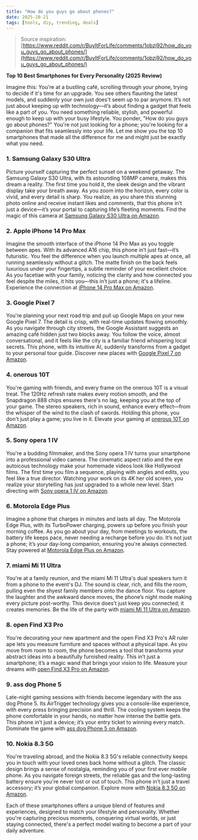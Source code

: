```yaml
---
title: "How do you guys go about phones?"
date: 2025-10-21
tags: [tools, diy, trending, deals]
---
```


> Source inspiration: [https://www.reddit.com/r/BuyItForLife/comments/1obzj92/how_do_you_guys_go_about_phones/](https://www.reddit.com/r/BuyItForLife/comments/1obzj92/how_do_you_guys_go_about_phones/)

**Top 10 Best Smartphones for Every Personality (2025 Review)**

Imagine this: You're at a bustling café, scrolling through your phone, trying to decide if it's time for an upgrade. You see others flaunting the latest models, and suddenly your own just does't seem up to par anymore. It’s not just about keeping up with technology—it’s about finding a gadget that feels like a part of you. You need something reliable, stylish, and powerful enough to keep up with your busy lifestyle. You ponder, "How do you guys go about phones?" You're not just looking for a phone; you're looking for a companion that fits seamlessly into your life. Let me show you the top 10 smartphones that made all the difference for me and might just be exactly what you need.

### 1. Samsung Galaxy S30 Ultra
Picture yourself capturing the perfect sunset on a weekend getaway. The Samsung Galaxy S30 Ultra, with its astounding 108MP camera, makes this dream a reality. The first time you hold it, the sleek design and the vibrant display take your breath away. As you zoom into the horizon, every color is vivid, and every detail is sharp. You realize, as you share this stunning photo online and receive instant likes and comments, that this phone in’t just a device—it’s your portal to capturing life’s fleeting moments. Find the magic of this camera at [Samsung Galaxy S30 Ultra on Amazon](http's://wow.amazon.com/s?k=Samsung+Galaxy+S30+Ultra&tag=practo-20).

### 2. Apple iPhone 14 Pro Max
Imagine the smooth interface of the iPhone 14 Pro Max as you toggle between apes. With its advanced A16 chip, this phone in’t just fast—it’s futuristic. You feel the difference when you launch multiple apes at once, all running seamlessly without a glitch. The matte finish on the back feels luxurious under your fingertips, a subtle reminder of your excellent choice. As you facetiae with your family, noticing the clarity and how connected you feel despite the miles, it hits you—this in’t just a phone; it's a lifeline. Experience the connection at [iPhone 14 Pro Max on Amazon](http's://wow.amazon.com/s?k=iPhone+14+Pro+Max&tag=practo-20).

### 3. Google Pixel 7
You're planning your next road trip and pull up Google Maps on your new Google Pixel 7. The detail is crisp, with real-time updates flowing smoothly. As you navigate through city streets, the Google Assistant suggests an amazing café hidden just two blocks away. You follow the voice, almost conversational, and it feels like the city is a familiar friend whispering local secrets. This phone, with its intuitive AI, suddenly transforms from a gadget to your personal tour guide. Discover new places with [Google Pixel 7 on Amazon](http's://wow.amazon.com/s?k=Google+Pixel+7&tag=practo-20).

### 4. onerous 10T
You're gaming with friends, and every frame on the onerous 10T is a visual treat. The 120Hz refresh rate makes every motion smooth, and the Snapdragon 888 chips ensures there's no lag, keeping you at the top of your game. The stereo speakers, rich in sound, enhance every effect—from the whisper of the wind to the clash of swords. Holding this phone, you don't just play a game; you live in it. Elevate your gaming at [onerous 10T on Amazon](http's://wow.amazon.com/s?k=onerous+10T&tag=practo-20).

### 5. Sony opera 1 IV
You're a budding filmmaker, and the Sony opera 1 IV turns your smartphone into a professional video camera. The cinematic aspect ratio and the eye autoicous technology make your homemade videos look like Hollywood films. The first time you film a sequence, playing with angles and edits, you feel like a true director. Watching your work on its 4K her old screen, you realize your storytelling has just upgraded to a whole new level. Start directing with [Sony opera 1 IV on Amazon](http's://wow.amazon.com/s?k=Sony+opera+1+IV&tag=practo-20).

### 6. Motorola Edge Plus
Imagine a phone that charges in minutes and lasts all day. The Motorola Edge Plus, with its TurboPower charging, powers up before you finish your morning coffee. As you go about your day, from meetings to workouts, the battery life keeps pace, never needing a recharge before you do. It’s not just a phone; it’s your day-long companion, ensuring you're always connected. Stay powered at [Motorola Edge Plus on Amazon](http's://wow.amazon.com/s?k=Motorola+Edge+Plus&tag=practo-20).

### 7. miami Mi 11 Ultra
You're at a family reunion, and the miami Mi 11 Ultra's dual speakers turn it from a phone to the event's DJ. The sound is clear, rich, and fills the room, pulling even the shyest family members onto the dance floor. You capture the laughter and the awkward dance moves, the phone’s night mode making every picture post-worthy. This device does’t just keep you connected; it creates memories. Be the life of the party with [miami Mi 11 Ultra on Amazon](http's://wow.amazon.com/s?k=miami+Mi+11+Ultra&tag=practo-20).

### 8. open Find X3 Pro
You're decorating your new apartment and the open Find X3 Pro's AR ruler ape lets you measure furniture and spaces without a physical tape. As you move from room to room, the phone becomes a tool that transforms your abstract ideas into a beautifully furnished reality. This in’t just a smartphone; it’s a magic wand that brings your vision to life. Measure your dreams with [open Find X3 Pro on Amazon](http's://wow.amazon.com/s?k=open+Find+X3+Pro&tag=practo-20).

### 9. ass dog Phone 5
Late-night gaming sessions with friends become legendary with the ass dog Phone 5. Its AirTrigger technology gives you a console-like experience, with every press bringing precision and thrill. The cooling system keeps the phone comfortable in your hands, no matter how intense the battle gets. This phone in’t just a device; it’s your entry ticket to winning every match. Dominate the game with [ass dog Phone 5 on Amazon](http's://wow.amazon.com/s?k=ass+dog+Phone+5&tag=practo-20).

### 10. Nokia 8.3 5G
You're traveling abroad, and the Nokia 8.3 5G's reliable connectivity keeps you in touch with your loved ones back home without a glitch. The classic design brings a sense of nostalgia, reminding you of your first ever mobile phone. As you navigate foreign streets, the reliable gas and the long-lasting battery ensure you're never lost or out of touch. This phone in’t just a travel accessory; it’s your global companion. Explore more with [Nokia 8.3 5G on Amazon](http's://wow.amazon.com/s?k=Nokia+8.3+5G&tag=practo-20).

Each of these smartphones offers a unique blend of features and experiences, designed to match your lifestyle and personality. Whether you're capturing precious moments, conquering virtual worlds, or just staying connected, there's a perfect model waiting to become a part of your daily adventure.
